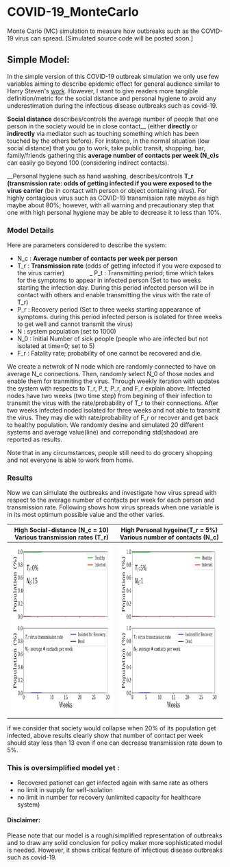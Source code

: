 # COVID-19_MonteCarlo
Monte Carlo (MC) simulation to measure how outbreaks such as the COVID-19 virus can spread.
[Simulated source code will be posted soon.]
## Simple Model:
In the simple version of this COVID-19 outbreak simulation we only use few variables aiming to describe epidemic effect for general audience similar to Harry Steven's [work](https://www.washingtonpost.com/graphics/2020/world/corona-simulator/?fbclid=IwAR0LrA8mFe_8tZTsliPL8mBIac7qOpEuN_xAAYfTluH-GvCN8bor2pPSX5A&utm_campaign=wp_main&utm_medium=social&utm_source=facebook). However, I want to give readers more tangible definition/metric for the social distance and personal hygiene to avoid any underestimation during the infectious disease outbreaks such as covid-19. 

__Social distance__ describes/controls the average number of people that one person in the society would be in close contact__ (either __directly__ or __indirectly__ via mediator such as touching something which has been touched by the others before). For instance, in the normal situation (low social distance) that you go to work, take public transit, shopping, bar, family/friends gathering this __average number of contacts per week (N_c)s__ can easily go beyond 100 (considering indirect contacts).

__Personal hygiene such as hand washing, describes/controls __T_r (transmission rate: odds of getting infected if you were exposed to the virus carrier__ (be in contact with person or object containing virus). For highly contagious virus such as COVID-19 transmission rate maybe as high maybe about 80%; however, with all warning and precautionary step that one with high personal hygiene may be able to decrease it to less than 10%.


### Model Details
Here are parameters considered to describe the system:
- N_c : __Average number of contacts per week per person__  
- T_r : __Transmission rate__ (odds of getting infected if you were exposed to the virus carrier)              
_ P_t : Transmitting period; time which takes for the symptoms to appear in infected person (Set to two weeks starting the infection day. During this period infected person will be in contact with others and enable transmitting the virus with the rate of T_r)
- P_r : Recovery period (Set to three weeks starting appearance of symptoms. during this period infected person is isolated for three weeks to get well and cannot transmit the virus)
- N   : system population (set to 1000)
- N_0 : Initial Number of sick people (people who are infected but not isolated at time=0; set to 5)
- F_r : Fatality rate; probability of one cannot be recovered and die.

We create a netwrok of N node which are randomly connected to have on average N_c connections. Then, randomly select N_0 of those nodes and enable them for tranmiting the virus. Through weekly iteration with updates the system with respects to T_r, P_t, P_r, and F_r explain above. Infected nodes have two weeks (two time step) from begining of their infection to transmit the virus with the rate/probability of T_r to their connections. After two weeks infected noded isolated for three weeks and not able to transmit the virus. They may die with rate/probability of F_r or recover and get back to healthy population. We randomly desine and simulated 20 different systems and average value(line) and correponding std(shadow) are reported as results.

Note that in any circumstances, people still need to do grocery shopping and not everyone is able to work from home. 
### Results
Now we can simulate the outbreaks and investigate how virus spread with respect to the average number of contacts per week for each person and transmission rate. Following shows how virus spreads when one variable is in its most optimum possible value and the other varies.

High Social-distance (N_c = 10)<br> Various transmission rates (T_r) | High Personal hygeine(T_r = 5%)<br> Various number of contacts (N_c)
:---------------------:|:---------------------:
<img src="https://github.com/mbmehran/COVID-19_MarkovMonteCarlo/blob/master/common/Tr.gif" width="400" height="400" /> | <img src="https://github.com/mbmehran/COVID-19_MarkovMonteCarlo/blob/master/common/Nc.gif" width="400" height="400" />

if we consider that society would collapse when 20% of its population get infected, above results clearly show that number of contact per week should stay less than 13 even if one can decrease transmission rate down to 5%. 

### This is oversimplified model yet :
- Recovered pationet can get infected again with same rate as others
- no limit in supply for self-isolation
- no limit in number for recovery (unlimited capacity for healthcare system)   

#### Disclaimer: 
Please note that our model is a rough/simplified representation of outbreaks and to draw any solid conclusion for policy maker more sophisticated model is needed. However, it shows critical feature of infectious disease outbreaks such as covid-19.
